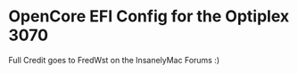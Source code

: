 # OpenCore EFI Config for the Optiplex 3070

Full Credit goes to FredWst on the InsanelyMac Forums :)
